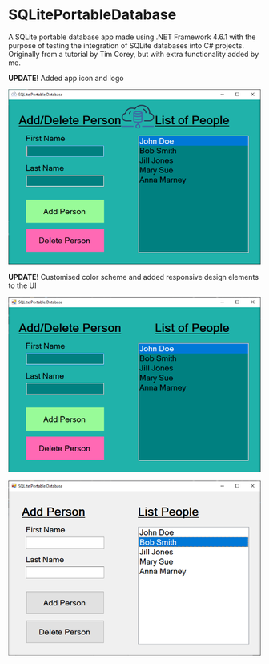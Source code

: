 # SQLitePortableDatabase
A SQLite portable database app made using .NET Framework 4.6.1 with the purpose of testing the integration of SQLite databases into C# projects.
Originally from a tutorial by Tim Corey, but with extra functionality added by me.

**UPDATE!** Added app icon and logo

![alt text](https://raw.githubusercontent.com/StanciuMihai/SQLitePortableDatabase/master/preview3.png)


**UPDATE!** Customised color scheme and added responsive design elements to the UI

![alt text](https://raw.githubusercontent.com/StanciuMihai/SQLitePortableDatabase/master/preview2.png)


![alt text](https://raw.githubusercontent.com/StanciuMihai/SQLitePortableDatabase/master/preview.png)

